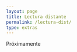```yaml
---
layout: page
title: Lectura distante
permalink: /lectura-dist/
type: extras
---
```



<div>Próximamente</div>